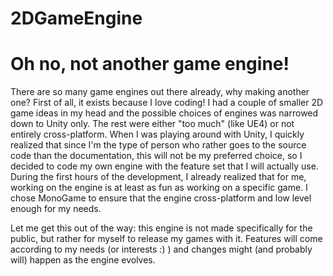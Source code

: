 # 2DGameEngine
# Oh no, not another game engine!
There are so many game engines out there already, why making another one?
First of all, it exists because I love coding! I had a couple of smaller 2D game ideas in my head and the possible choices of engines was narrowed down to Unity only.
The rest were either "too much" (like UE4) or not entirely cross-platform. When I was playing around with Unity, I quickly realized that
since I'm the type of person who rather goes to the source code than the documentation, this will not be my preferred choice, so I decided to code my own engine
with the feature set that I will actually use. During the first hours of the development, I already realized that for me, working on the engine is at least as fun as 
working on a specific game. I chose MonoGame to ensure that the engine cross-platform and low level enough for my needs.

Let me get this out of the way: this engine is not made specifically for the public, but rather for myself to release my games with it. 
Features will come according to my needs (or interests :) ) and changes might (and probably will) happen as the engine evolves.
